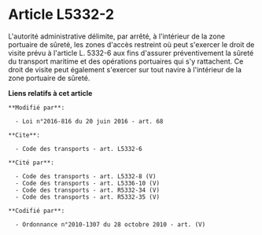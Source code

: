 # Article L5332-2

L'autorité administrative délimite, par arrêté, à l'intérieur de la zone portuaire de sûreté, les zones d'accès restreint où
peut s'exercer le droit de visite prévu à l'article L. 5332-6 aux fins d'assurer préventivement la sûreté du transport
maritime et des opérations portuaires qui s'y rattachent. Ce droit de visite peut également s'exercer sur tout navire à
l'intérieur de la zone portuaire de sûreté.

**Liens relatifs à cet article**

	**Modifié par**:

	  - Loi n°2016-816 du 20 juin 2016 - art. 68

	**Cite**:

	  - Code des transports - art. L5332-6

	**Cité par**:

	  - Code des transports - art. L5332-8 (V)
	  - Code des transports - art. L5336-10 (V)
	  - Code des transports - art. R5332-34 (V)
	  - Code des transports - art. R5332-35 (V)

	**Codifié par**:

	  - Ordonnance n°2010-1307 du 28 octobre 2010 - art. (V)
